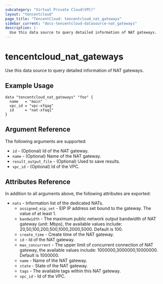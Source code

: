 ```yaml
---
subcategory: "Virtual Private Cloud(VPC)"
layout: "tencentcloud"
page_title: "TencentCloud: tencentcloud_nat_gateways"
sidebar_current: "docs-tencentcloud-datasource-nat_gateways"
description: |-
  Use this data source to query detailed information of NAT gateways.
---
```


# tencentcloud_nat_gateways

Use this data source to query detailed information of NAT gateways.

## Example Usage

```hcl
data "tencentcloud_nat_gateways" "foo" {
  name   = "main"
  vpc_id = "vpc-xfqag"
  id     = "nat-xfaq1"
}
```

## Argument Reference

The following arguments are supported:

* `id` - (Optional) Id of the NAT gateway.
* `name` - (Optional) Name of the NAT gateway.
* `result_output_file` - (Optional) Used to save results.
* `vpc_id` - (Optional) Id of the VPC.

## Attributes Reference

In addition to all arguments above, the following attributes are exported:

* `nats` - Information list of the dedicated NATs.
  * `assigned_eip_set` - EIP IP address set bound to the gateway. The value of at least 1.
  * `bandwidth` - The maximum public network output bandwidth of NAT gateway (unit: Mbps), the available values include: 20,50,100,200,500,1000,2000,5000. Default is 100.
  * `create_time` - Create time of the NAT gateway.
  * `id` - Id of the NAT gateway.
  * `max_concurrent` - The upper limit of concurrent connection of NAT gateway, the available values include: 1000000,3000000,10000000. Default is 1000000.
  * `name` - Name of the NAT gateway.
  * `state` - State of the NAT gateway.
  * `tags` - The available tags within this NAT gateway.
  * `vpc_id` - Id of the VPC.



